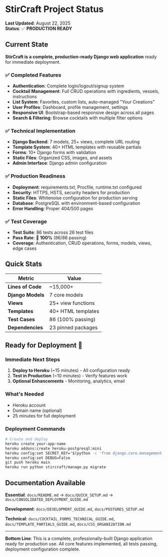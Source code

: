 # StirCraft Project Status

**Last Updated**: August 22, 2025  
**Status**: ✅ **PRODUCTION READY**

## Current State

**StirCraft is a complete, production-ready Django web application** ready for immediate deployment.

### ✅ Completed Features
- **Authentication**: Complete login/logout/signup system
- **Cocktail Management**: Full CRUD operations with ingredients, vessels, instructions
- **List System**: Favorites, custom lists, auto-managed "Your Creations"
- **User Profiles**: Dashboard, profile management, settings
- **Responsive UI**: Bootstrap-based responsive design across all pages
- **Search & Filtering**: Browse cocktails with multiple filter options

### ✅ Technical Implementation
- **Django Backend**: 7 models, 25+ views, complete URL routing
- **Template System**: 40+ HTML templates with reusable partials
- **Forms**: 10+ Django forms with validation
- **Static Files**: Organized CSS, images, and assets
- **Admin Interface**: Django admin configuration

### ✅ Production Readiness
- **Deployment**: requirements.txt, Procfile, runtime.txt configured
- **Security**: HTTPS, HSTS, security headers for production
- **Static Files**: Whitenoise configuration for production serving
- **Database**: PostgreSQL with environment-based configuration
- **Error Handling**: Proper 404/500 pages

### ✅ Test Coverage
- **Test Suite**: 86 tests across 26 test files
- **Pass Rate**: 🎉 **100%** (86/86 passing)
- **Coverage**: Authentication, CRUD operations, forms, models, views, edge cases

## Quick Stats

| Metric | Value |
|--------|-------|
| **Lines of Code** | ~15,000+ |
| **Django Models** | 7 core models |
| **Views** | 25+ view functions |
| **Templates** | 40+ HTML templates |
| **Test Cases** | 86 (100% passing) |
| **Dependencies** | 23 pinned packages |

## Ready for Deployment 🚀

### Immediate Next Steps
1. **Deploy to Heroku** (~15 minutes) - All configuration ready
2. **Test in Production** (~10 minutes) - Verify features work
3. **Optional Enhancements** - Monitoring, analytics, email

### What's Needed
- Heroku account
- Domain name (optional)
- 25 minutes for full deployment

### Deployment Commands
```bash
# Create and deploy
heroku create your-app-name
heroku addons:create heroku-postgresql:mini
heroku config:set SECRET_KEY="$(python -c 'from django.core.management.utils import get_random_secret_key; print(get_random_secret_key())')"
heroku config:set DEBUG=False
git push heroku main
heroku run python stircraft/manage.py migrate
```

## Documentation Available

**Essential**: `docs/README.md` → `docs/QUICK_SETUP.md` → `docs/CONSOLIDATED_DEPLOYMENT_GUIDE.md`

**Development**: `docs/DEVELOPMENT_GUIDE.md`, `docs/POSTGRES_SETUP.md`

**Technical**: `docs/COCKTAIL_FORMS_TECHNICAL_GUIDE.md`, `docs/TEMPLATE_PARTIALS_GUIDE.md`, `docs/CSS_ORGANIZATION.md`

---

**Bottom Line**: This is a complete, professionally-built Django application ready for production use. All core features implemented, all tests passing, deployment configuration complete.
